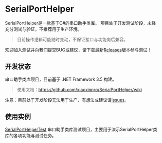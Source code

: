 # SerialPortHelper
SerialPortHelper是一款基于C#的串口助手类库。
项目处于开发测试阶段，未经充分测试与验证，不推荐用于生产环境。

> 目前操作逻辑可能随时变动，不保证接口与功能向后兼容。

欢迎加入测试并向我们提交BUG或建议，请下载最新[Releases](https://github.com/xiaoxinpro/SerialPortHelper/releases)版本参与测试！

## 开发状态
串口助手类库项目，目前基于 .NET Framework 3.5 构建。

> 使用文档：https://github.com/xiaoxinpro/SerialPortHelper/wiki

注意：目前处于开发阶段无法用于生产，有想法或建议请[Issues](https://github.com/xiaoxinpro/SerialPortHelper/issues)。

## 使用实例
[SerialPortHelperTest](https://github.com/xiaoxinpro/SerialPortHelper/tree/master/SerialPortHelperTest) 串口助手类库测试项目，主要用于演示SerialPortHelper类库的各项功能与测试任务。

